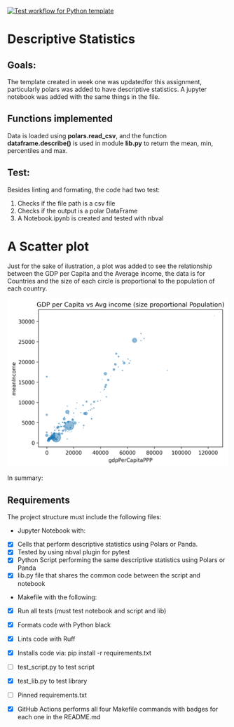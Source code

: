 [![Test workflow for Python template](https://github.com/nogibjj/rd278-individual-project1/actions/workflows/pythonapp.yml/badge.svg)](https://github.com/nogibjj/rd278-individual-project1/actions/workflows/pythonapp.yml)

# Descriptive Statistics 

## Goals:
The template created in week one was updatedfor this assignment, particularly polars was added to have descriptive statistics.
A jupyter notebook was added with the same things in the file.

## Functions implemented

Data is loaded using **polars.read_csv**, and the function **dataframe.describe()** is used in module **lib.py** to return the mean, min, percentiles and max.

## Test:
Besides linting and formating, the code had two test:
1. Checks if the file path is a csv file
2. Checks if the output is a polar DataFrame
3. A Notebook.ipynb is created and tested with nbval



# A Scatter plot

Just for the sake of ilustration, a plot was added to see the relationship between the GDP per Capita and the Average income, the data is for Countries and the size of each circle is proportional to the population of each country.

![Scatter Plot](https://github.com/nogibjj/rd278-w3-polars/blob/main/GDP%20per%20Capita%20vs%20Avg%20income%20(size%20proportional%20Population).png)

In summary:

## Requirements
The project structure must include the following files:
-  Jupyter Notebook with:
- [x] Cells that perform descriptive statistics using Polars or Panda.
- [x] Tested by using nbval plugin for pytest
- [x] Python Script performing the same descriptive statistics using Polars or Panda
- [x] lib.py file that shares the common code between the script and notebook
- Makefile with the following:
- [x] Run all tests (must test notebook and script and lib)
- [x] Formats code with Python black
- [x] Lints code with Ruff
- [x] Installs code via:  pip install -r requirements.txt
- [ ] test_script.py to test script
- [x] test_lib.py to test library
- [ ] Pinned requirements.txt
- [x] GitHub Actions performs all four Makefile commands with badges for each one in the README.md

